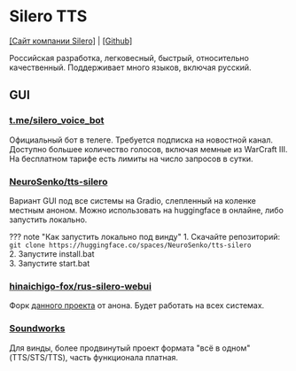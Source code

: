 # Silero TTS

[[Сайт компании Silero]](https://silero.ai/about/) |
[[Github]](https://github.com/snakers4/silero-models)

Российская разработка, легковесный, быстрый, относительно качественный. Поддерживает много языков, включая русский.

## GUI

### [t.me/silero_voice_bot](https://t.me/silero_voice_bot)  
Официальный бот в телеге. Требуется подписка на новостной канал. Доступно большее количество голосов, включая мемные из WarCraft III. На бесплатном тарифе есть лимиты на число запросов в сутки.

### [NeuroSenko/tts-silero](https://huggingface.co/spaces/NeuroSenko/tts-silero)
Вариант GUI под все системы на Gradio, слепленный на коленке местным аноном. Можно использовать на huggingface в онлайне, либо запустить локально.

??? note "Как запустить локально под винду"
    1. Скачайте репозиторий:
    ```
    git clone https://huggingface.co/spaces/NeuroSenko/tts-silero
    ```  
    2. Запустите install.bat  
    3. Запустите start.bat  

### [hinaichigo-fox/rus-silero-webui](https://github.com/hinaichigo-fox/rus-silero-webui)
Форк [данного проекта](https://github.com/GhostNaN/silero-webui) от анона. Будет работать на всех системах.

### [Soundworks](https://dmkilab.com/soundworks)

Для винды, более продвинутый проект формата "всё в одном" (TTS/STS/TTS), часть функционала платная.

